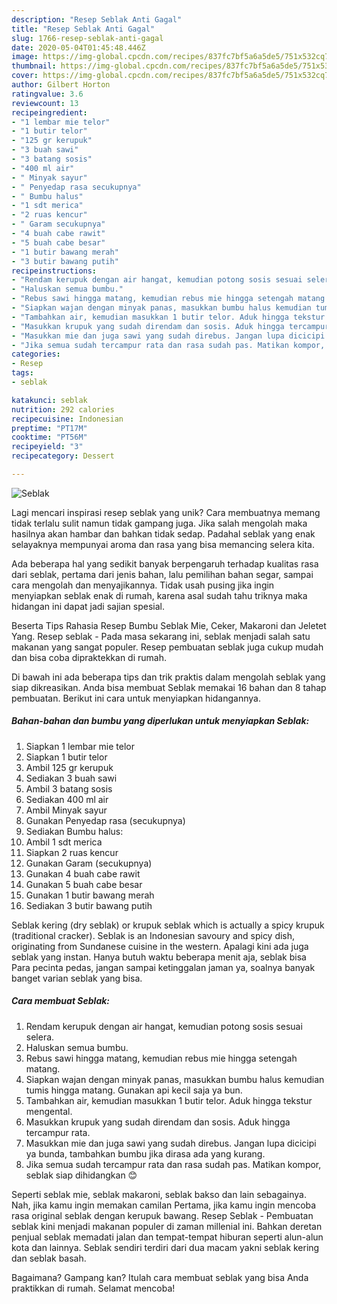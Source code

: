 ```yaml
---
description: "Resep Seblak Anti Gagal"
title: "Resep Seblak Anti Gagal"
slug: 1766-resep-seblak-anti-gagal
date: 2020-05-04T01:45:48.446Z
image: https://img-global.cpcdn.com/recipes/837fc7bf5a6a5de5/751x532cq70/seblak-foto-resep-utama.jpg
thumbnail: https://img-global.cpcdn.com/recipes/837fc7bf5a6a5de5/751x532cq70/seblak-foto-resep-utama.jpg
cover: https://img-global.cpcdn.com/recipes/837fc7bf5a6a5de5/751x532cq70/seblak-foto-resep-utama.jpg
author: Gilbert Horton
ratingvalue: 3.6
reviewcount: 13
recipeingredient:
- "1 lembar mie telor"
- "1 butir telor"
- "125 gr kerupuk"
- "3 buah sawi"
- "3 batang sosis"
- "400 ml air"
- " Minyak sayur"
- " Penyedap rasa secukupnya"
- " Bumbu halus"
- "1 sdt merica"
- "2 ruas kencur"
- " Garam secukupnya"
- "4 buah cabe rawit"
- "5 buah cabe besar"
- "1 butir bawang merah"
- "3 butir bawang putih"
recipeinstructions:
- "Rendam kerupuk dengan air hangat, kemudian potong sosis sesuai selera."
- "Haluskan semua bumbu."
- "Rebus sawi hingga matang, kemudian rebus mie hingga setengah matang."
- "Siapkan wajan dengan minyak panas, masukkan bumbu halus kemudian tumis hingga matang. Gunakan api kecil saja ya bun."
- "Tambahkan air, kemudian masukkan 1 butir telor. Aduk hingga tekstur mengental."
- "Masukkan krupuk yang sudah direndam dan sosis. Aduk hingga tercampur rata."
- "Masukkan mie dan juga sawi yang sudah direbus. Jangan lupa dicicipi ya bunda, tambahkan bumbu jika dirasa ada yang kurang."
- "Jika semua sudah tercampur rata dan rasa sudah pas. Matikan kompor, seblak siap dihidangkan 😊"
categories:
- Resep
tags:
- seblak

katakunci: seblak 
nutrition: 292 calories
recipecuisine: Indonesian
preptime: "PT17M"
cooktime: "PT56M"
recipeyield: "3"
recipecategory: Dessert

---
```



![Seblak](https://img-global.cpcdn.com/recipes/837fc7bf5a6a5de5/751x532cq70/seblak-foto-resep-utama.jpg)

Lagi mencari inspirasi resep seblak yang unik? Cara membuatnya memang tidak terlalu sulit namun tidak gampang juga. Jika salah mengolah maka hasilnya akan hambar dan bahkan tidak sedap. Padahal seblak yang enak selayaknya mempunyai aroma dan rasa yang bisa memancing selera kita.

Ada beberapa hal yang sedikit banyak berpengaruh terhadap kualitas rasa dari seblak, pertama dari jenis bahan, lalu pemilihan bahan segar, sampai cara mengolah dan menyajikannya. Tidak usah pusing jika ingin menyiapkan seblak enak di rumah, karena asal sudah tahu triknya maka hidangan ini dapat jadi sajian spesial.

Beserta Tips Rahasia Resep Bumbu Seblak Mie, Ceker, Makaroni dan Jeletet Yang. Resep seblak - Pada masa sekarang ini, seblak menjadi salah satu makanan yang sangat populer. Resep pembuatan seblak juga cukup mudah dan bisa coba dipraktekkan di rumah.


Di bawah ini ada beberapa tips dan trik praktis dalam mengolah seblak yang siap dikreasikan. Anda bisa membuat Seblak memakai 16 bahan dan 8 tahap pembuatan. Berikut ini cara untuk menyiapkan hidangannya.

<!--inarticleads1-->

##### Bahan-bahan dan bumbu yang diperlukan untuk menyiapkan Seblak:

1. Siapkan 1 lembar mie telor
1. Siapkan 1 butir telor
1. Ambil 125 gr kerupuk
1. Sediakan 3 buah sawi
1. Ambil 3 batang sosis
1. Sediakan 400 ml air
1. Ambil  Minyak sayur
1. Gunakan  Penyedap rasa (secukupnya)
1. Sediakan  Bumbu halus:
1. Ambil 1 sdt merica
1. Siapkan 2 ruas kencur
1. Gunakan  Garam (secukupnya)
1. Gunakan 4 buah cabe rawit
1. Gunakan 5 buah cabe besar
1. Gunakan 1 butir bawang merah
1. Sediakan 3 butir bawang putih


Seblak kering (dry seblak) or krupuk seblak which is actually a spicy krupuk (traditional cracker). Seblak is an Indonesian savoury and spicy dish, originating from Sundanese cuisine in the western. Apalagi kini ada juga seblak yang instan. Hanya butuh waktu beberapa menit aja, seblak bisa Para pecinta pedas, jangan sampai ketinggalan jaman ya, soalnya banyak banget varian seblak yang bisa. 

<!--inarticleads2-->

##### Cara membuat Seblak:

1. Rendam kerupuk dengan air hangat, kemudian potong sosis sesuai selera.
1. Haluskan semua bumbu.
1. Rebus sawi hingga matang, kemudian rebus mie hingga setengah matang.
1. Siapkan wajan dengan minyak panas, masukkan bumbu halus kemudian tumis hingga matang. Gunakan api kecil saja ya bun.
1. Tambahkan air, kemudian masukkan 1 butir telor. Aduk hingga tekstur mengental.
1. Masukkan krupuk yang sudah direndam dan sosis. Aduk hingga tercampur rata.
1. Masukkan mie dan juga sawi yang sudah direbus. Jangan lupa dicicipi ya bunda, tambahkan bumbu jika dirasa ada yang kurang.
1. Jika semua sudah tercampur rata dan rasa sudah pas. Matikan kompor, seblak siap dihidangkan 😊


Seperti seblak mie, seblak makaroni, seblak bakso dan lain sebagainya. Nah, jika kamu ingin memakan camilan Pertama, jika kamu ingin mencoba rasa original seblak dengan kerupuk bawang. Resep Seblak - Pembuatan seblak kini menjadi makanan populer di zaman millenial ini. Bahkan deretan penjual seblak memadati jalan dan tempat-tempat hiburan seperti alun-alun kota dan lainnya. Seblak sendiri terdiri dari dua macam yakni seblak kering dan seblak basah. 

Bagaimana? Gampang kan? Itulah cara membuat seblak yang bisa Anda praktikkan di rumah. Selamat mencoba!
